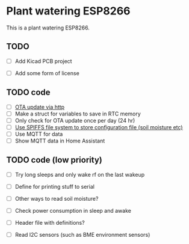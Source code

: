 # Plant watering ESP8266

This is a plant watering ESP8266. 


## TODO 
- [ ] Add Kicad PCB project
- [ ] Add some form of license


## TODO code

- [ ] [OTA update via http](https://arduino-esp8266.readthedocs.io/en/latest/ota_updates/readme.html#http-server)
- [ ] Make a struct for variables to save in RTC memory
- [ ] Only check for OTA update once per day (24 hr)
- [ ] [Use SPIFFS file system to store configuration file (soil moisture etc)](https://arduino-esp8266.readthedocs.io/en/latest/filesystem.html)
- [ ] Use MQTT for data
- [ ] Show MQTT data in Home Assistant

## TODO code (low priority)

- [ ] Try long sleeps and only wake rf on the last wakeup
- [ ] Define for printing stuff to serial
- [ ] Other ways to read soil moisture?
- [ ] Check power consumption in sleep and awake
- [ ] Header file with definitions?
- [ ] Read I2C sensors (such as BME environment sensors)

